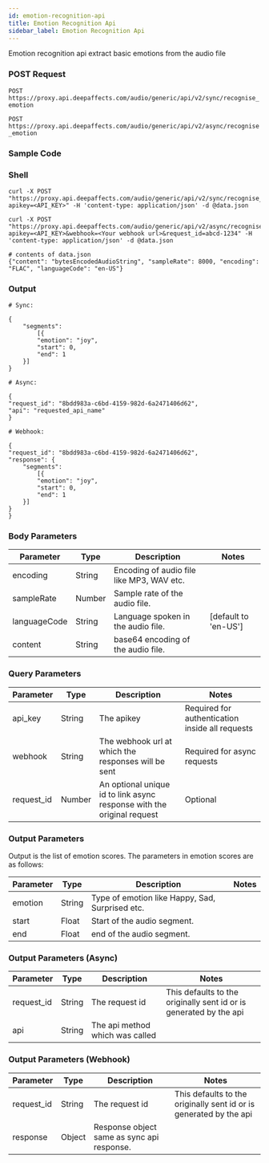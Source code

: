 ```yaml
---
id: emotion-recognition-api
title: Emotion Recognition Api
sidebar_label: Emotion Recognition Api
---
```


Emotion recognition api extract basic emotions from the audio file

### POST Request

`POST https://proxy.api.deepaffects.com/audio/generic/api/v2/sync/recognise_emotion`

`POST https://proxy.api.deepaffects.com/audio/generic/api/v2/async/recognise_emotion`

### Sample Code

### Shell

```shell
curl -X POST "https://proxy.api.deepaffects.com/audio/generic/api/v2/sync/recognise_emotion?apikey=<API_KEY>" -H 'content-type: application/json' -d @data.json

curl -X POST "https://proxy.api.deepaffects.com/audio/generic/api/v2/async/recognise_emotion?apikey=<API_KEY>&webhook=<Your webhook url>&request_id=abcd-1234" -H 'content-type: application/json' -d @data.json

# contents of data.json
{"content": "bytesEncodedAudioString", "sampleRate": 8000, "encoding": "FLAC", "languageCode": "en-US"}
```

### Output

```shell
# Sync:

{
    "segments":
        [{
        "emotion": "joy",
        "start": 0,
        "end": 1
    }]
}

# Async:

{
"request_id": "8bdd983a-c6bd-4159-982d-6a2471406d62",
"api": "requested_api_name"
}

# Webhook:

{
"request_id": "8bdd983a-c6bd-4159-982d-6a2471406d62",
"response": {
    "segments":
        [{
        "emotion": "joy",
        "start": 0,
        "end": 1
    }]
}
}
```

### Body Parameters

| Parameter    | Type   | Description                               | Notes                        |
| ------------ | ------ | ----------------------------------------- | ---------------------------- |
| encoding     | String | Encoding of audio file like MP3, WAV etc. |                              |
| sampleRate   | Number | Sample rate of the audio file.            |                              |
| languageCode | String | Language spoken in the audio file.        | [default to &#39;en-US&#39;] |
| content      | String | base64 encoding of the audio file.        |                              |

### Query Parameters

| Parameter  | Type   | Description                                                            | Notes                                           |
| ---------- | ------ | ---------------------------------------------------------------------- | ----------------------------------------------- |
| api_key    | String | The apikey                                                             | Required for authentication inside all requests |
| webhook    | String | The webhook url at which the responses will be sent                    | Required for async requests                     |
| request_id | Number | An optional unique id to link async response with the original request | Optional                                        |

### Output Parameters

Output is the list of emotion scores. The parameters in emotion scores are as follows:

| Parameter | Type   | Description                                     | Notes |
| --------- | ------ | ----------------------------------------------- | ----- |
| emotion   | String | Type of emotion like Happy, Sad, Surprised etc. |       |
| start     | Float  | Start of the audio segment.                     |       |
| end       | Float  | end of the audio segment.                       |       |

### Output Parameters (Async)

| Parameter  | Type   | Description                     | Notes                                                              |
| ---------- | ------ | ------------------------------- | ------------------------------------------------------------------ |
| request_id | String | The request id                  | This defaults to the originally sent id or is generated by the api |
| api        | String | The api method which was called |                                                                    |

### Output Parameters (Webhook)

| Parameter  | Type   | Description                                | Notes                                                              |
| ---------- | ------ | ------------------------------------------ | ------------------------------------------------------------------ |
| request_id | String | The request id                             | This defaults to the originally sent id or is generated by the api |
| response   | Object | Response object same as sync api response. |                                                                    |
